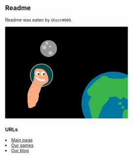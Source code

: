## Readme

Readme was eaten by ```Ghost#000```.

<img src="files/images/open-graph.png">

<h3>URLs</h3>

<li><a href="https://vitaliklevin.github.io">Main page</a></li>
<li><a href="https://vitaliklevin.github.io/games">Our games</a></li>
<li><a href="https://vitaliklevin.github.io/blog">Our blog</a>
